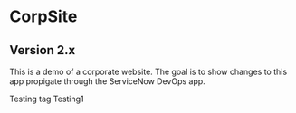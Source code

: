 # CorpSite

## Version 2.x

This is a demo of a corporate website.  The goal is to show changes to this app propigate through the ServiceNow DevOps app.

Testing tag
Testing1
